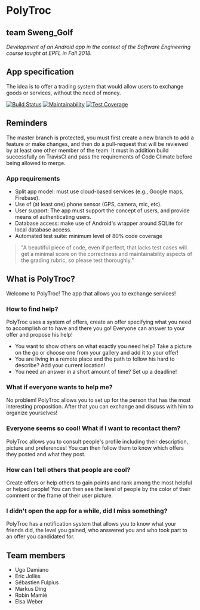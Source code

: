 # PolyTroc
## team Sweng_Golf

*Development of an Android app in the context of the Software Engineering course taught at EPFL in Fall 2018.*

## App specification
The idea is to offer a trading system that would allow users to exchange goods or services, without the need of money.

[![Build Status](https://travis-ci.org/SwengGolfTeam/Sweng_Golf.svg?branch=master)](https://travis-ci.org/SwengGolfTeam/Sweng_Golf)
[![Maintainability](https://api.codeclimate.com/v1/badges/7c724d4b727121965eed/maintainability)](https://codeclimate.com/github/SwengGolfTeam/Sweng_Golf/maintainability)
[![Test Coverage](https://api.codeclimate.com/v1/badges/7c724d4b727121965eed/test_coverage)](https://codeclimate.com/github/SwengGolfTeam/Sweng_Golf/test_coverage)


## Reminders
The master branch is protected, you must first create a new branch to add a feature or make changes, and then do a pull-request that will be reviewed by at least one other member of the team. It must in addition build successfully on TravisCI and pass the requirements of Code Climate before being allowed to merge.


### App requirements
- Split app model: must use cloud-based services (e.g., Google maps, Firebase).
- Use of (at least one) phone sensor (GPS, camera, mic, etc).
- User support: The app must support the concept of users, and provide means of authenticating users. 
- Database access: make use of Android's wrapper around SQLite for local database access.
- Automated test suite: minimum level of 80% code coverage

> "A beautiful piece of code, even if perfect, that lacks test cases will get a minimal score on the correctness and maintainability aspects of the grading rubric, so please test thoroughly."

## What is PolyTroc?
Welcome to  PolyTroc! The app that allows you to exchange services!

### How to find help? 
PolyTroc uses a system of offers, create an offer specifying what you need to accomplish or to have and there you go! Everyone can answer to your offer and propose his help!
- You want to show others on what exactly you need help? Take a picture on the go or choose one from your gallery and add it to your offer!
- You are living in a remote place and the path to follow his hard to describe? Add your current location!
- You need an answer in a short amount of time? Set up a deadline!

### What if everyone wants to help me?
No problem! PolyTroc allows you to set up for the person that has the most interesting proposition. After that you can exchange and discuss with him to organize yourselves!

### Everyone seems so cool! What if I want to recontact them?
PolyTroc allows you to consult people's profile including their description, picture and preferences! You can then follow them to know which offers they posted and what they post.

### How can I tell others that people are cool?
Create offers or help others to gain points and rank among the most helpful or helped people! You can then see the level of people by the color of their comment or the frame of their user picture. 

### I didn't open the app for a while, did I miss something?
PolyTroc has a notification system that allows you to know what your friends did, the level you gained, who answered you and who took part to an offer you candidated for.

## Team members
- Ugo Damiano
- Eric Jollès
- Sébastien Fulpius
- Markus Ding
- Robin Mamié
- Elsa Weber
